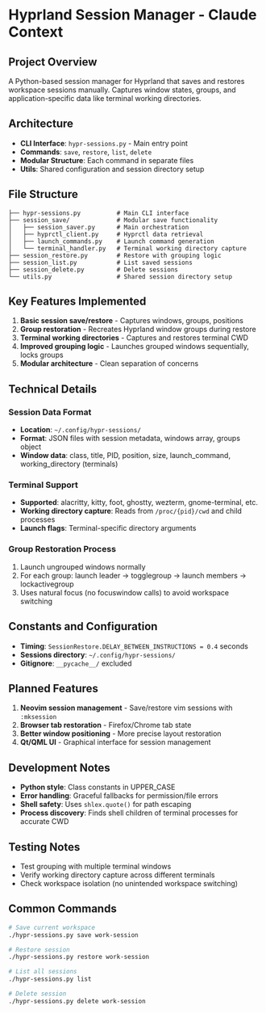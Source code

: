 # Hyprland Session Manager - Claude Context

## Project Overview
A Python-based session manager for Hyprland that saves and restores workspace sessions manually. Captures window states, groups, and application-specific data like terminal working directories.

## Architecture
- **CLI Interface**: `hypr-sessions.py` - Main entry point
- **Commands**: `save`, `restore`, `list`, `delete`
- **Modular Structure**: Each command in separate files
- **Utils**: Shared configuration and session directory setup

## File Structure
```
├── hypr-sessions.py          # Main CLI interface
├── session_save/             # Modular save functionality
│   ├── session_saver.py      # Main orchestration
│   ├── hyprctl_client.py     # Hyprctl data retrieval  
│   ├── launch_commands.py    # Launch command generation
│   └── terminal_handler.py   # Terminal working directory capture
├── session_restore.py        # Restore with grouping logic
├── session_list.py           # List saved sessions
├── session_delete.py         # Delete sessions
└── utils.py                  # Shared session directory setup
```

## Key Features Implemented
1. **Basic session save/restore** - Captures windows, groups, positions
2. **Group restoration** - Recreates Hyprland window groups during restore
3. **Terminal working directories** - Captures and restores terminal CWD
4. **Improved grouping logic** - Launches grouped windows sequentially, locks groups
5. **Modular architecture** - Clean separation of concerns

## Technical Details

### Session Data Format
- **Location**: `~/.config/hypr-sessions/`
- **Format**: JSON files with session metadata, windows array, groups object
- **Window data**: class, title, PID, position, size, launch_command, working_directory (terminals)

### Terminal Support
- **Supported**: alacritty, kitty, foot, ghostty, wezterm, gnome-terminal, etc.
- **Working directory capture**: Reads from `/proc/{pid}/cwd` and child processes
- **Launch flags**: Terminal-specific directory arguments

### Group Restoration Process
1. Launch ungrouped windows normally
2. For each group: launch leader → togglegroup → launch members → lockactivegroup
3. Uses natural focus (no focuswindow calls) to avoid workspace switching

## Constants and Configuration
- **Timing**: `SessionRestore.DELAY_BETWEEN_INSTRUCTIONS = 0.4` seconds
- **Sessions directory**: `~/.config/hypr-sessions/`
- **Gitignore**: `__pycache__/` excluded

## Planned Features
1. **Neovim session management** - Save/restore vim sessions with `:mksession`
2. **Browser tab restoration** - Firefox/Chrome tab state
3. **Better window positioning** - More precise layout restoration
4. **Qt/QML UI** - Graphical interface for session management

## Development Notes
- **Python style**: Class constants in UPPER_CASE
- **Error handling**: Graceful fallbacks for permission/file errors  
- **Shell safety**: Uses `shlex.quote()` for path escaping
- **Process discovery**: Finds shell children of terminal processes for accurate CWD

## Testing Notes
- Test grouping with multiple terminal windows
- Verify working directory capture across different terminals
- Check workspace isolation (no unintended workspace switching)

## Common Commands
```bash
# Save current workspace
./hypr-sessions.py save work-session

# Restore session  
./hypr-sessions.py restore work-session

# List all sessions
./hypr-sessions.py list

# Delete session
./hypr-sessions.py delete work-session
```